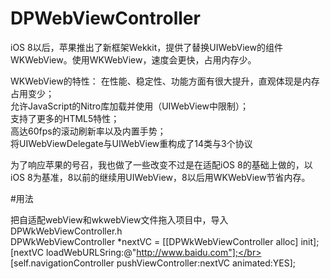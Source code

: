 # DPWebViewController

iOS 8以后，苹果推出了新框架Wekkit，提供了替换UIWebView的组件WKWebView。使用WKWebView，速度会更快，占用内存少。

WKWebView的特性：
在性能、稳定性、功能方面有很大提升，直观体现是内存占用变少；</br>
允许JavaScript的Nitro库加载并使用（UIWebView中限制）；</br>
支持了更多的HTML5特性；</br>
高达60fps的滚动刷新率以及内置手势；</br>
将UIWebViewDelegate与UIWebView重构成了14类与3个协议</br>


为了响应苹果的号召，我也做了一些改变不过是在适配iOS 8的基础上做的，以iOS 8为基准，8以前的继续用UIWebView，8以后用WKWebView节省内存。</br>

#用法

把自适配webView和wkwebView文件拖入项目中，导入DPWkWebViewController.h</br>
DPWkWebViewController *nextVC = [[DPWkWebViewController alloc] init];</br>
[nextVC loadWebURLSring:@"http://www.baidu.com"];</br>
[self.navigationController pushViewController:nextVC animated:YES];</br>
